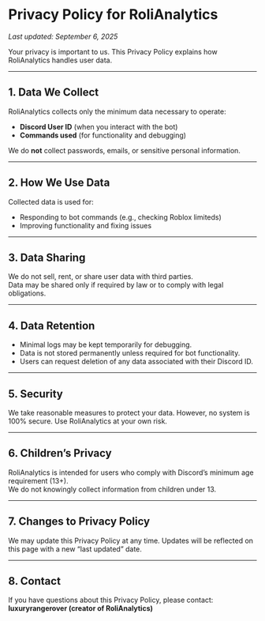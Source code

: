 # Privacy Policy for RoliAnalytics

_Last updated: September 6, 2025_

Your privacy is important to us. This Privacy Policy explains how RoliAnalytics handles user data.

---

## 1. Data We Collect
RoliAnalytics collects only the minimum data necessary to operate:  
- **Discord User ID** (when you interact with the bot)  
- **Commands used** (for functionality and debugging)  

We do **not** collect passwords, emails, or sensitive personal information.

---

## 2. How We Use Data
Collected data is used for:  
- Responding to bot commands (e.g., checking Roblox limiteds)  
- Improving functionality and fixing issues  

---

## 3. Data Sharing
We do not sell, rent, or share user data with third parties.  
Data may be shared only if required by law or to comply with legal obligations.

---

## 4. Data Retention
- Minimal logs may be kept temporarily for debugging.  
- Data is not stored permanently unless required for bot functionality.  
- Users can request deletion of any data associated with their Discord ID.

---

## 5. Security
We take reasonable measures to protect your data. However, no system is 100% secure. Use RoliAnalytics at your own risk.

---

## 6. Children’s Privacy
RoliAnalytics is intended for users who comply with Discord’s minimum age requirement (13+).  
We do not knowingly collect information from children under 13.

---

## 7. Changes to Privacy Policy
We may update this Privacy Policy at any time. Updates will be reflected on this page with a new “last updated” date.

---

## 8. Contact
If you have questions about this Privacy Policy, please contact:  
**luxuryrangerover (creator of RoliAnalytics)**
